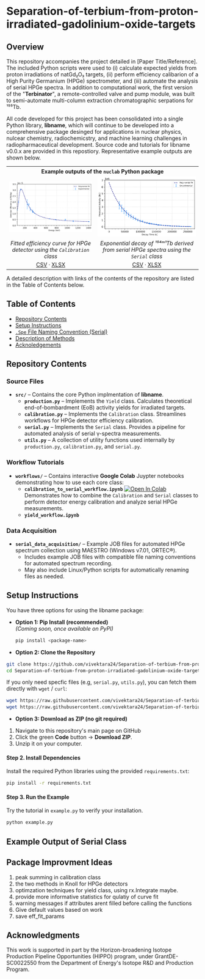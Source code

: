 # Separation-of-terbium-from-proton-irradiated-gadolinium-oxide-targets


## Overview
This repository accompanies the project detailed in [Paper Title/Reference]. The included Python scripts were used to (i) calculate expected yields from proton irradiations of natGd₂O₃ targets, (ii) perform efficiency calibarion of a High Purity Germanium (HPGe) spectrometer, and (iii) automate the analysis of serial HPGe spectra. In addition to computational work, the first version of the "**Terbinator**", a remote-controlled valve and pump module, was built to semi-automate multi-column extraction chromatographic serpations for ¹⁵⁵Tb. 

All code developed for this project has been consolidated into a single Python library, **libname**, which will continue to be developed into a comprehensive package desinged for applications in nuclear physics, nulcear chemistry, radiochemicstry, and machine learning challenges in radiopharmaceutical development. Source code and tutorials for libname v0.0.x are provided in this repostiory. Representative example outputs are shown below.

<table>
  <tr>
    <th colspan="2" style="text-align:center">Example outputs of the <code>nuclab</code> Python package</th>
  </tr>
  <tr>
    <td align="center"><img src="example_outputs/calibration-plot.png" alt="Calibration Plot" width="400"/></td>
    <td align="center"><img src="example_outputs/decay_plots/154TB_540.180_activity-time.png" alt="Decay Plot" width="400"/></td>
  </tr>
  <tr>
    <td align="center"><em>Fitted efficiency curve for HPGe detector using the <code>Calibration</code> class</em></td>
    <td align="center"><em>Exponential decay of ¹⁵⁴ᵐ¹Tb derived from serial HPGe spectra using the <code>Serial</code> class</em></td>
  </tr>
  <tr>
    <td align="center">
      <a href="example_outputs/calibration-results.csv">CSV</a> · 
      <a href="example_outputs/calibration-results.xlsx">XLSX</a>
    </td>
    <td align="center">
      <a href="example_outputs/154Tb_decay_results.csv">CSV</a> · 
      <a href="example_outputs/154Tb_decay_results.xlsx">XLSX</a>
    </td>
  </tr>
</table>



A detailed description with links of the contents of the repository are listed in the Table of Contents below.

## Table of Contents
- [Repository Contents](#repository-contents)
- [Setup Instructions](#setup-instructions)
- [`.Spe` File Naming Convention (Serial)](#spe-file-naming-convention)
- [Description of Methods](#de)
- [Acknoledgements](acknoldgments)
## Repository Contents

### Source Files
- **`src/`** – Contains the core Python implmentation of **libname**.
  - **`production.py`** – Implements the `Yield` class. Calculates theoretical end-of-bombardment (EoB) activity yields for irradiated targets.
  - **`calibration.py`** – Implements the `Calibration` class. Streamlines workflows for HPGe detector efficiency calibration.
  - **`serial.py`** – Implements the `Serial` class. Provides a pipeline for automated analysis of serial γ-spectra measurements.
  - **`utils.py`** – A collection of utility functions used internally by `production.py`, `calibration.py`, and `serial.py`.

### Workflow Tutorials
- **`workflows/`** – Contains interactive **Google Colab** Juypter notebooks demonstrating how to use each core class:
  - **`calibration_to_serial_workflow.ipynb`** [![Open In Colab](https://colab.research.google.com/assets/colab-badge.svg)](https://colab.research.google.com/github/vivektara24/Separation-of-terbium-from-proton-irradiated-gadolinium-oxide-targets/blob/main/workflows/calibration_to_serial_workflow.ipynb) Demonstrates how to combine the `Calibration` and `Serial` classes to perform detector energy calibration and analyze serial HPGe measurements.
  - **`yield_workflow.ipynb`**

### Data Acquisition
- **`serial_data_acquisition/`** – Example JOB files for automated HPGe spectrum collection using MAESTRO (Windows v7.01, ORTEC®).
  - Includes example JOB files with compatible file naming conventions for automated spectrum recording.
  - May also include Linux/Python scripts for automatically renaming files as needed.

## Setup Instructions

You have three options for using the libname package:

- **Option 1: Pip Install (recommended)**  
  *(Coming soon, once available on PyPI)*
  ```bash
  pip install <package-name>
  ```
- **Option 2: Clone the Repository**  

```bash
git clone https://github.com/vivektara24/Separation-of-terbium-from-proton-irradiated-gadolinium-oxide-targets.git
cd Separation-of-terbium-from-proton-irradiated-gadolinium-oxide-targets
```

If you only need specfic files (e.g, `serial.py`, `utils.py`), you can fetch them directly with `wget` / `curl`:
```bash
wget https://raw.githubusercontent.com/vivektara24/Separation-of-terbium-from-proton-irradiated-gadolinium-oxide-targets/main/serial.py
wget https://raw.githubusercontent.com/vivektara24/Separation-of-terbium-from-proton-irradiated-gadolinium-oxide-targets/main/utils.py
```

- **Option 3: Download as ZIP (no git required)**  
1. Navigate to this repository's main page on GitHub
2. Click the green **Code** button → **Download ZIP**.
3. Unzip it on your computer.

#### Step 2. Install Dependencies
Install the required Python libraries using the provided `requirements.txt`:
```bash
pip install -r requirements.txt
```

#### Step 3. Run the Example
Try the tutorial in `example.py` to verify your installation.
```python
python example.py
```
## Example Output of Serial Class

## Package Improvment Ideas

1. peak summing in calibration class
2. the two methods in Knoll for HPGe detectors
3. optimzation techniques for yield class, using rx.Integrate maybe.
5. provide more informative statistics for qulatiy of curve fit
7. warning messages if attributes arent filled before calling the functions
9. Give default values based on work
10. save eff_fit_params

## Acknowledgments

This work is supported in part by the Horizon-broadening Isotope Production Pipeline Opportunities (HIPPO) program, under GrantDE-SC0022550 from the Department of Energy's Isotope R&D and Production Program.
